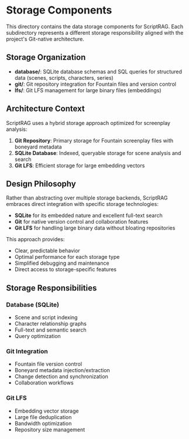 # Storage Components

This directory contains the data storage components for ScriptRAG. Each subdirectory represents a different storage responsibility aligned with the project's Git-native architecture.

## Storage Organization

- **database/**: SQLite database schemas and SQL queries for structured data (scenes, scripts, characters, series)
- **git/**: Git repository integration for Fountain files and version control
- **lfs/**: Git LFS management for large binary files (embeddings)

## Architecture Context

ScriptRAG uses a hybrid storage approach optimized for screenplay analysis:

1. **Git Repository**: Primary storage for Fountain screenplay files with boneyard metadata
2. **SQLite Database**: Indexed, queryable storage for scene analysis and search
3. **Git LFS**: Efficient storage for large embedding vectors

## Design Philosophy

Rather than abstracting over multiple storage backends, ScriptRAG embraces direct integration with specific storage technologies:

- **SQLite** for its embedded nature and excellent full-text search
- **Git** for native version control and collaboration features
- **Git LFS** for handling large binary data without bloating repositories

This approach provides:
- Clear, predictable behavior
- Optimal performance for each storage type
- Simplified debugging and maintenance
- Direct access to storage-specific features

## Storage Responsibilities

### Database (SQLite)
- Scene and script indexing
- Character relationship graphs
- Full-text and semantic search
- Query optimization

### Git Integration
- Fountain file version control
- Boneyard metadata injection/extraction
- Change detection and synchronization
- Collaboration workflows

### Git LFS
- Embedding vector storage
- Large file deduplication
- Bandwidth optimization
- Repository size management
